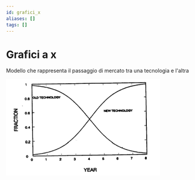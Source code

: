 ```yaml
---
id: grafici_x
aliases: []
tags: []
---
```


# Grafici a x

Modello che rappresenta il passaggio di mercato tra una tecnologia e l'altra

![](assets/gip/Pasted%20image%2020231214185345.png)
